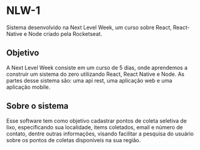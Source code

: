 # NLW-1
Sistema desenvolvido na Next Level Week, um curso sobre React, React-Native e Node criado pela Rocketseat.

## Objetivo
A Next Level Week consiste em um curso de 5 dias, onde aprendemos a construir um sistema do zero utilizando React, React Native e Node. As partes desse sistema são: uma api rest, uma aplicação web e uma aplicação mobile.

## Sobre o sistema
Esse software tem como objetivo cadastrar pontos de coleta seletiva de lixo, especificando sua localidade, items coletados, email e número de contato, dentre outras informações, visando facilitar a pesquisa do usuário sobre os pontos de coletas disponíveis na sua região.
